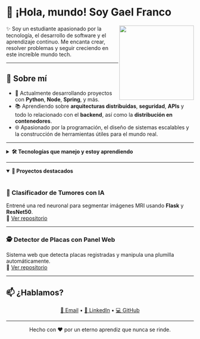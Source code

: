 # 👋 ¡Hola, mundo! Soy **Gael Franco**

<img align="right" src="https://user-images.githubusercontent.com/5713670/87202985-820dcb80-c2b6-11ea-9f56-7ec461c497c3.gif" width="200"/>

✨ Soy un estudiante apasionado por la tecnología, el desarrollo de software y el aprendizaje continuo. Me encanta crear, resolver problemas y seguir creciendo en este increíble mundo tech.

---

## 🧠 Sobre mí

- 🔭 Actualmente desarrollando proyectos con **Python**, **Node**, **Spring**, y más.
- 📚 Aprendiendo sobre **arquitecturas distribuidas**, **seguridad**, **APIs** y todo lo relacionado con el **backend**, así como la **distribución en contenedores**.
- 🌐 Apasionado por la programación, el diseño de sistemas escalables y la construcción de herramientas útiles para el mundo real.

---

<details>
<summary><strong>🛠️ Tecnologías que manejo y estoy aprendiendo</strong></summary>

<br/>

| 🧩 Lenguajes | ⚙️ Frameworks / Herramientas | 🚀 Aprendiendo |
|-------------|-------------------------------|----------------|
| ![Python](https://img.shields.io/badge/-Python-3776AB?style=flat-square&logo=python&logoColor=ffffff) | Flask | ![FastAPI](https://img.shields.io/badge/FastAPI-005571?style=flat-square&logo=fastapi&logoColor=white) ![Django](https://img.shields.io/badge/Django-092E20?style=flat-square&logo=django&logoColor=white) |
| ![Java](https://img.shields.io/badge/Java-007396?style=flat-square&logo=java&logoColor=white) | Spring Boot | -- |
| ![JavaScript](https://img.shields.io/badge/-JavaScript-F7DF1E?style=flat-square&logo=javascript&logoColor=ffffff) | Node.js, Express, React | ![NestJS](https://img.shields.io/badge/NestJS-E0234E?style=flat-square&logo=nestjs&logoColor=white) |
| ![HTML5](https://img.shields.io/badge/-HTML5-E34F26?style=flat-square&logo=html5&logoColor=white) ![CSS3](https://img.shields.io/badge/-CSS3-1572B6?style=flat-square&logo=css3&logoColor=white) | Tailwind CSS | -- |

</details>

---

<details open>
<summary><strong>🚀 Proyectos destacados</strong></summary>

<br/>

### 🧠 Clasificador de Tumores con IA  
Entrené una red neuronal para segmentar imágenes MRI usando **Flask** y **ResNet50**.  
🔗 [Ver repositorio](https://github.com/GaelFG17/mri_api)

---

### 🕵️ Detector de Placas con Panel Web  
Sistema web que detecta placas registradas y manipula una plumilla automáticamente.  
🔗 [Ver repositorio](https://github.com/GaelFG17/proyecto-placas)

</details>

---

## 📫 ¿Hablamos?

<p align="center">
  <a href="mailto:gaelfg1720@gmail.com">📩 Email</a> • 
  <a href="https://www.linkedin.com/in/gael-franco-garcia-992886340/">💼 LinkedIn</a> • 
  <a href="https://github.com/GaelFG17">💻 GitHub</a>
</p>

---

<p align="center">
  Hecho con ❤️ por un eterno aprendiz que nunca se rinde.  
</p>

